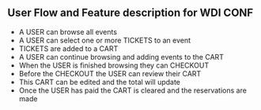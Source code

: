 



## User Flow and Feature description for WDI CONF


- A USER can browse all events
- A USER can select one or more TICKETS to an event
- TICKETS are added to a CART
- A USER can continue browsing and adding events to the CART
- When the USER is finished browsing they can CHECKOUT
- Before the CHECKOUT the USER can review their CART
- This CART can be edited and the total will update
- Once the USER has paid the CART is cleared and the reservations are made
